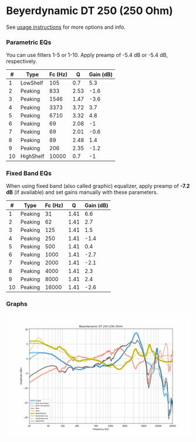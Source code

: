 # Beyerdynamic DT 250 (250 Ohm)
See [usage instructions](https://github.com/jaakkopasanen/AutoEq#usage) for more options and info.

### Parametric EQs
You can use filters 1-5 or 1-10. Apply preamp of -5.4 dB or -5.4 dB, respectively.

|   # | Type      |   Fc (Hz) |    Q |   Gain (dB) |
|-----|-----------|-----------|------|-------------|
|   1 | LowShelf  |       105 | 0.7  |         5.3 |
|   2 | Peaking   |       833 | 2.53 |        -1.6 |
|   3 | Peaking   |      1546 | 1.47 |        -3.6 |
|   4 | Peaking   |      3373 | 3.72 |         3.7 |
|   5 | Peaking   |      6710 | 3.32 |         4.8 |
|   6 | Peaking   |        69 | 2.08 |        -1   |
|   7 | Peaking   |        69 | 2.01 |        -0.6 |
|   8 | Peaking   |        89 | 2.48 |         1.4 |
|   9 | Peaking   |       206 | 2.35 |        -1.2 |
|  10 | HighShelf |     10000 | 0.7  |        -1   |

### Fixed Band EQs
When using fixed band (also called graphic) equalizer, apply preamp of **-7.2 dB** (if available) and set gains manually with these parameters.

|   # | Type    |   Fc (Hz) |    Q |   Gain (dB) |
|-----|---------|-----------|------|-------------|
|   1 | Peaking |        31 | 1.41 |         6.6 |
|   2 | Peaking |        62 | 1.41 |         2.7 |
|   3 | Peaking |       125 | 1.41 |         1.5 |
|   4 | Peaking |       250 | 1.41 |        -1.4 |
|   5 | Peaking |       500 | 1.41 |         0.4 |
|   6 | Peaking |      1000 | 1.41 |        -2.7 |
|   7 | Peaking |      2000 | 1.41 |        -2.1 |
|   8 | Peaking |      4000 | 1.41 |         2.3 |
|   9 | Peaking |      8000 | 1.41 |         2.4 |
|  10 | Peaking |     16000 | 1.41 |        -2.6 |

### Graphs
![](./Beyerdynamic%20DT%20250%20(250%20Ohm).png)
